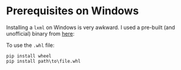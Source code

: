 # Prerequisites on Windows

Installing a `lxml` on Windows is very awkward. I used a pre-built (and unofficial) binary from [here][lxml]:

To use the `.whl` file:

```
pip install wheel
pip install path\to\file.whl
```


[lxml]: http://www.lfd.uci.edu/~gohlke/pythonlibs/#lxml "lxml binaries"